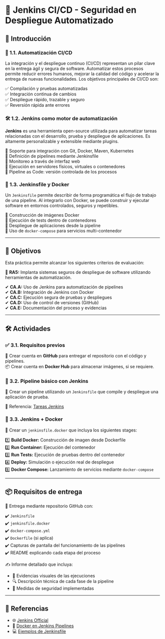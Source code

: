 # 🚀 Jenkins CI/CD - Seguridad en Despliegue Automatizado

## 📌 Introducción

### 🔄 1.1. Automatización CI/CD  
La integración y el despliegue continuo (CI/CD) representan un pilar clave en la entrega ágil y segura de software. Automatizar estos procesos permite reducir errores humanos, mejorar la calidad del código y acelerar la entrega de nuevas funcionalidades. Los objetivos principales de CI/CD son:

✅ Compilación y pruebas automatizadas  
✅ Integración continua de cambios  
✅ Despliegue rápido, trazable y seguro  
✅ Reversión rápida ante errores

### 🛠️ 1.2. Jenkins como motor de automatización  
**Jenkins** es una herramienta open-source utilizada para automatizar tareas relacionadas con el desarrollo, prueba y despliegue de aplicaciones. Es altamente personalizable y extensible mediante plugins.

🔹 Soporte para integración con Git, Docker, Maven, Kubernetes  
🔹 Definición de pipelines mediante Jenkinsfile  
🔹 Monitoreo a través de interfaz web  
🔹 Ejecución en servidores físicos, virtuales o contenedores  
🔹 Pipeline as Code: versión controlada de los procesos

### 📄 1.3. Jenkinsfile y Docker  
Un `Jenkinsfile` permite describir de forma programática el flujo de trabajo de una pipeline. Al integrarlo con Docker, se puede construir y ejecutar software en entornos controlados, seguros y repetibles.

🔹 Construcción de imágenes Docker  
🔹 Ejecución de tests dentro de contenedores  
🔹 Despliegue de aplicaciones desde la pipeline  
🔹 Uso de `docker-compose` para servicios multi-contenedor

---

## 🎯 Objetivos

Esta práctica permite alcanzar los siguientes criterios de evaluación:

📌 **RA5:** Implanta sistemas seguros de despliegue de software utilizando herramientas de automatización.

✔ **CA.A:** Uso de Jenkins para automatización de pipelines  
✔ **CA.B:** Integración de Jenkins con Docker  
✔ **CA.C:** Ejecución segura de pruebas y despliegues  
✔ **CA.D:** Uso de control de versiones (GitHub)  
✔ **CA.E:** Documentación del proceso y evidencias

---

## 🛠️ Actividades

### ✅ 3.1. Requisitos previos  
🔗 Crear cuenta en **GitHub** para entregar el repositorio con el código y pipelines.  
📦 Crear cuenta en **Docker Hub** para almacenar imágenes, si se requiere.  

### 🔧 3.2. Pipeline básico con Jenkins  
📄 Crear un pipeline utilizando un `Jenkinsfile` que compile y despliegue una aplicación de prueba.

📖 Referencia: [Tareas Jenkins](https://psegarrac.github.io/Ciberseguridad-PePS/tema5/cd/ci/2022/01/13/jenkins.html#tareas)

### 🐳 3.3. Jenkins + Docker  
📌 Crear un `jenkinsfile.docker` que incluya los siguientes stages:

1️⃣ **Build Docker:** Construcción de imagen desde Dockerfile  
2️⃣ **Run Container:** Ejecución del contenedor  
3️⃣ **Run Tests:** Ejecución de pruebas dentro del contenedor  
4️⃣ **Deploy:** Simulación o ejecución real de despliegue  
5️⃣ **Docker Compose:** Lanzamiento de servicios mediante `docker-compose`

---

## 📦 Requisitos de entrega

📂 Entrega mediante repositorio GitHub con:

✔️ `Jenkinsfile`  
✔️ `jenkinsfile.docker`  
✔️ `docker-compose.yml`  
✔️ `Dockerfile` (si aplica)  
✔️ Capturas de pantalla del funcionamiento de las pipelines  
✔️ README explicando cada etapa del proceso

✍️ Informe detallado que incluya:

- 📸 Evidencias visuales de las ejecuciones  
- 🔍 Descripción técnica de cada fase de la pipeline  
- 🔐 Medidas de seguridad implementadas

---

## 📖 Referencias

- 🌐 [Jenkins Official](https://www.jenkins.io)  
- 📘 [Docker en Jenkins Pipelines](https://www.jenkins.io/doc/book/pipeline/docker/)  
- 💻 [Ejemplos de Jenkinsfile](https://github.com/jenkinsci/pipeline-examples)
